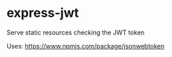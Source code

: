 # express-jwt
Serve static resources checking the JWT token



Uses:
    https://www.npmjs.com/package/jsonwebtoken
    